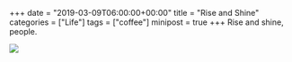 +++
date = "2019-03-09T06:00:00+00:00"
title = "Rise and Shine"
categories = ["Life"]
tags = ["coffee"]
minipost = true
+++
Rise and shine, people. 

![](https://res.cloudinary.com/tobyblog/image/upload/v1552144461/img/E0C070CB-7236-4E3F-A4D4-DA887152DB73.jpg)
